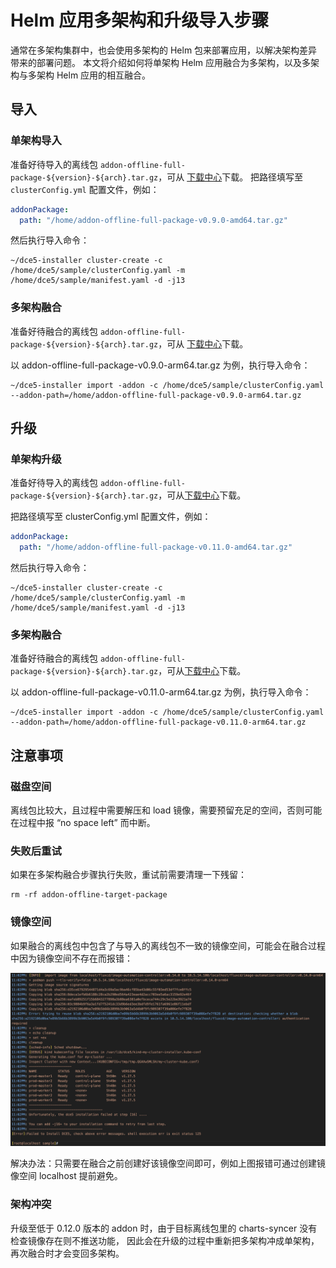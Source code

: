# Helm 应用多架构和升级导入步骤

通常在多架构集群中，也会使用多架构的 Helm 包来部署应用，以解决架构差异带来的部署问题。
本文将介绍如何将单架构 Helm 应用融合为多架构，以及多架构与多架构 Helm 应用的相互融合。

## 导入

### 单架构导入

准备好待导入的离线包 `addon-offline-full-package-${version}-${arch}.tar.gz`，可从
[下载中心](../../../download/addon/history.md)下载。
把路径填写至 `clusterConfig.yml` 配置文件，例如：

```yaml
addonPackage:
  path: "/home/addon-offline-full-package-v0.9.0-amd64.tar.gz"
```

然后执行导入命令：

```shell
~/dce5-installer cluster-create -c /home/dce5/sample/clusterConfig.yaml -m /home/dce5/sample/manifest.yaml -d -j13
```

### 多架构融合

准备好待融合的离线包 `addon-offline-full-package-${version}-${arch}.tar.gz`，可从
[下载中心](../../../download/addon/history.md)下载。

以 addon-offline-full-package-v0.9.0-arm64.tar.gz 为例，执行导入命令：

```shell
~/dce5-installer import -addon -c /home/dce5/sample/clusterConfig.yaml --addon-path=/home/addon-offline-full-package-v0.9.0-arm64.tar.gz
```

## 升级

### 单架构升级

准备好待导入的离线包 `addon-offline-full-package-${version}-${arch}.tar.gz`，可从[下载中心](../../../download/addon/history.md)下载。

把路径填写至 clusterConfig.yml 配置文件，例如：

```yaml
addonPackage:
  path: "/home/addon-offline-full-package-v0.11.0-amd64.tar.gz"
```

然后执行导入命令：

```shell
~/dce5-installer cluster-create -c /home/dce5/sample/clusterConfig.yaml -m /home/dce5/sample/manifest.yaml -d -j13
```

### 多架构融合

准备好待融合的离线包 `addon-offline-full-package-${version}-${arch}.tar.gz`，可从[下载中心](../../../download/addon/history.md)下载。

以 addon-offline-full-package-v0.11.0-arm64.tar.gz 为例，执行导入命令：

```shell
~/dce5-installer import -addon -c /home/dce5/sample/clusterConfig.yaml --addon-path=/home/addon-offline-full-package-v0.11.0-arm64.tar.gz
```

## 注意事项

### 磁盘空间

离线包比较大，且过程中需要解压和 load 镜像，需要预留充足的空间，否则可能在过程中报 “no space left” 而中断。

### 失败后重试

如果在多架构融合步骤执行失败，重试前需要清理一下残留：

```shell
rm -rf addon-offline-target-package
```

### 镜像空间

如果融合的离线包中包含了与导入的离线包不一致的镜像空间，可能会在融合过程中因为镜像空间不存在而报错：

![helm](../../images/multi-arch-helm.png)

解决办法：只需要在融合之前创建好该镜像空间即可，例如上图报错可通过创建镜像空间 localhost 提前避免。

### 架构冲突

升级至低于 0.12.0 版本的 addon 时，由于目标离线包里的 charts-syncer 没有检查镜像存在则不推送功能，
因此会在升级的过程中重新把多架构冲成单架构，再次融合时才会变回多架构。

